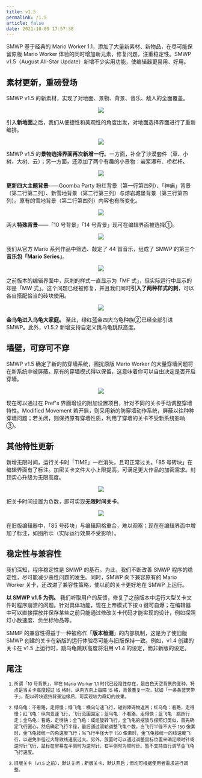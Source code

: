 ```yaml
---
title: v1.5
permalink: /1.5
article: false
date: 2021-10-09 17:57:38
---
```

SMWP 基于经典的 Mario Worker 1.1，添加了大量新素材、新物品，在尽可能保留原版 Mario Worker 体验的同时增加新元素，修复问题，注重稳定性。SMWP v1.5（August All-Star Update）新增不少实用功能，使编辑器更易用、好用。

## 素材更新，重磅登场
SMWP v1.5 的新素材，实现了对地面、景物、背景、音乐、敌人的全面覆盖。
<div style="text-align:center;">
  <img src="/img/smwp1.5_1.webp"/>
</div>

引入**新地面**之后，我们从便捷性和美观性的角度岀发，对地面选择界面进行了重新编排。
<div style="text-align:center;">
  <img src="/img/smwp1.5_2.webp"/>
</div>

SMWP v1.5 的**景物选择界面再次新增一行**。一方面，补全了沙漠套件（草、小树、大树、云）；另一方面，还添加了两个有趣的小景物：岩浆瀑布、桥栏杆。
<div style="text-align:center;">
  <img src="/img/smwp1.5_3.webp"/>
</div>

**更新四大主题背景**——Goomba Party 粉红背景（第一行第四列）、「神庙」背景（第二行第二列）、新雪地背景（第二行第三列）与熔岩城堡背景（第三行第四列）。原有的雪地背景（第二行第四列）内容也有所变化。
<div style="text-align:center;">
  <img src="/img/smwp1.5_4.webp"/>
</div>

两大**特殊背景**——「10 号背景」「14 号背景」现可在编辑界面被选择①。
<div style="text-align:center;">
  <img src="/img/smwp1.5_5.webp"/>
</div>

我们从官方 Mario 系列作品中筛选、敲定了 44 首音乐，组成了 SMWP 的第三个**音乐包「Mario Series」**。
<div style="text-align:center;">
  <img src="/img/smwp1.5_6.webp"/>
</div>

之前版本的编辑界面中，灰刺的样式一直显示为「MF 式」，但实际运行中显示的却是「MW 式」。这个问题已经被修复，并且我们同时**引入了两种样式的刺**，可以各自搭配恰当的砖块使用。
<div style="text-align:center;">
  <img src="/img/smwp1.5_7.webp"/>
</div>

**金乌龟进入乌龟大家庭。** 至此，绿红蓝金四大乌龟种族②已经全部引进 SMWP。此外，v1.5.2 新增支持自定义跳乌龟跳跃高度。

## 墙壁，可穿可不穿
SMWP v1.5 确定了新的防穿墙系统，困扰原版 Mario Worker 的大量穿墙问题将在新系统中被屏蔽。原有的穿墙模式得以保留，这意味着你可以自由决定是否开启穿墙。
<div style="text-align:center;">
  <img src="/img/smwp1.5_8.webp"/>
</div>

现在可以通过在 Pref's 界面增设的附加设置项目，针对不同的关卡手动调整穿墙特性。Modified Movement 若开启，则采用新的防穿墙动作系统，屏蔽以往种种穿墙问题；若关闭，则保持原有穿墙性质，利用了穿墙的关卡不受新系统影响③。

## 其他特性更新
新增无限时间，运行关卡时「TIME」一栏消失，且可正常过关。「85 号砖块」在编辑界面有了标注。加密关卡文件大小上限提高，可满足更大作品的加密需求。封顶实心升级为无限高度。
<div style="text-align:center;">
  <img src="/img/smwp1.5_9.webp"/>
</div>

把关卡时间设置为负数，即可实现**无限时间关卡**。
<div style="text-align:center;">
  <img src="/img/smwp1.5_10.webp"/>
</div>

在旧版编辑器中，「85 号砖块」与编辑网格重合，难以观察；现在在编辑界面中增加了标注，如图所示（实际运行效果不受影响）。

## 稳定性与兼容性
我们深知，程序稳定性是 SMWP 的基石。为此，我们不断改善 SMWP 程序的稳定性，尽可能减少恶性问题的发生。同时，SMWP 向下兼容原有的 Mario Worker 关卡，还改进了兼容性策略，使以前的关卡更好地在 SMWP 上运行。

**以 SMWP v1.5 为例。** 我们听取用户的反馈，修复了之前版本中运行大型关卡文件时程序崩溃的问题。针对具体功能，现在上帝模式下按 `Q` 键可自爆；在编辑器中可以直接摆放并保存某些之前只能通过修改关卡代码才能实现的设计，例如探照灯小数速度、负坐标物品等。

SMMP 的兼容性得益于一种被称作「**版本检测**」的内部机制，这是为了使旧版 SMWP 创建的关卡在新版的运行体验尽可能与旧版保持一致。例如，v1.4 创建的关卡在 v1.5 上运行时，跳乌龟跳跃高度将沿用 v1.4 的设定，而非新版的设定。

## 尾注
<div style="font-size:12px; margin-top:12px">

1. 所谓「10 号背景」，早在 Mario Worker 1.1 时代已经隐性存在，是白色天空背景的变种，特点是当关卡高度超过 15 格时，纵向方向上每隔 15 格，背景重复一次，犹如「一条条蓝天带子」，配以砖块遮挡背景边缘后，可实现较为奇幻的效果。

2. 绿乌龟：不看路，走得慢；绿飞龟：横向匀速飞行，碰到障碍物返回；红乌龟：看路，走得慢；红飞龟：纵向变速飞行，飞行范围固定；蓝乌龟：不看路，走得快；蓝飞龟：跳跃行走；金乌龟：看路，走得快；金飞龟：成组旋转飞行。金飞龟的摆放与探照灯类似，首先确定飞行圆心，然后确定飞行半径，最后通过滚轮调整飞龟个数。当飞行半径不大于 150 像素时，金飞龟按统一的角速度飞行；当飞行半径大于 150 像素时，金飞龟按统一的线速度飞行，以避免半径过大导致线速度过大。另外，放置时可以通过调整鼠标位置来确定顺时针或逆时针飞行，鼠标在屏幕左半侧时为逆时针，右半侧时为顺时针。暂不支持自行调节金飞龟飞行速度。

3. 旧版关卡（v1.5 之前），默认关闭；新版关卡，默认开启；但均可根据使用者需求进行调整。
</div>